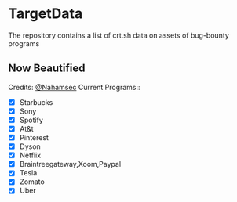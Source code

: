# TargetData
The repository contains a list of crt.sh data on assets of bug-bounty programs
## Now Beautified
Credits: [@Nahamsec](https://twitter.com/NahamSec)
Current Programs::
- [x] Starbucks
- [x] Sony
- [x] Spotify
- [x] At&t
- [x] Pinterest
- [x] Dyson
- [x] Netflix
- [x] Braintreegateway,Xoom,Paypal
- [x] Tesla
- [x] Zomato
- [x] Uber
